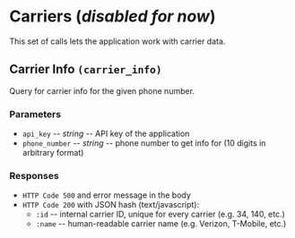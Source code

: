 Carriers (*disabled for now*)
========

This set of calls lets the application work with carrier data.

Carrier Info `(carrier_info)`
-----------------------------

Query for carrier info for the given phone number.

### Parameters

-   `api_key` -- *string* -- API key of the application
-   `phone_number` -- *string* -- phone number to get info for (10 digits in
    arbitrary format)

### Responses

-   `HTTP Code 500` and error message in the body
-   `HTTP Code 200` with JSON hash (text/javascript):
    -   `:id` -- internal carrier ID, unique for every carrier (e.g. 34,
        140, etc.)
    -   `:name` -- human-readable carrier name (e.g. Verizon, T-Mobile, etc.)

